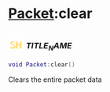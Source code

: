 # [Packet](../packet/README.md):clear

### <img src="../../.gitbook/assets/shared.png" width="32" height="32" /> $TITLE_NAME$

```lua
void Packet:clear()
```

Clears the entire packet data<br>
